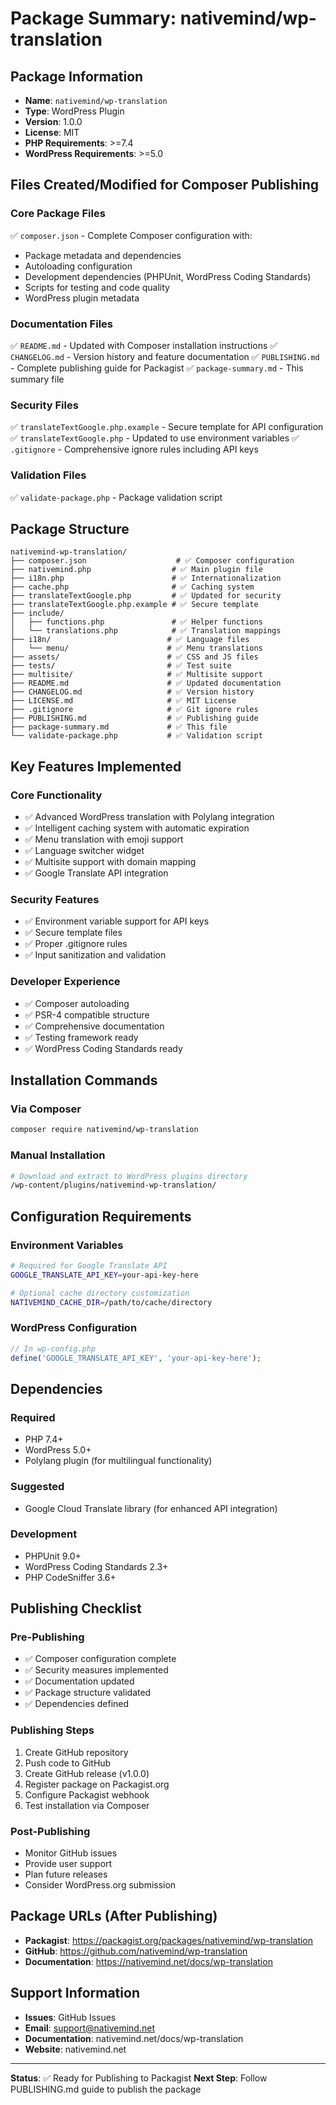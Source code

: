 # Package Summary: nativemind/wp-translation

## Package Information
- **Name**: `nativemind/wp-translation`
- **Type**: WordPress Plugin
- **Version**: 1.0.0
- **License**: MIT
- **PHP Requirements**: >=7.4
- **WordPress Requirements**: >=5.0

## Files Created/Modified for Composer Publishing

### Core Package Files
✅ `composer.json` - Complete Composer configuration with:
- Package metadata and dependencies
- Autoloading configuration
- Development dependencies (PHPUnit, WordPress Coding Standards)
- Scripts for testing and code quality
- WordPress plugin metadata

### Documentation Files
✅ `README.md` - Updated with Composer installation instructions
✅ `CHANGELOG.md` - Version history and feature documentation
✅ `PUBLISHING.md` - Complete publishing guide for Packagist
✅ `package-summary.md` - This summary file

### Security Files
✅ `translateTextGoogle.php.example` - Secure template for API configuration
✅ `translateTextGoogle.php` - Updated to use environment variables
✅ `.gitignore` - Comprehensive ignore rules including API keys

### Validation Files
✅ `validate-package.php` - Package validation script

## Package Structure

```
nativemind-wp-translation/
├── composer.json                    # ✅ Composer configuration
├── nativemind.php                  # ✅ Main plugin file
├── i18n.php                        # ✅ Internationalization
├── cache.php                       # ✅ Caching system
├── translateTextGoogle.php         # ✅ Updated for security
├── translateTextGoogle.php.example # ✅ Secure template
├── include/
│   ├── functions.php               # ✅ Helper functions
│   └── translations.php            # ✅ Translation mappings
├── i18n/                          # ✅ Language files
│   └── menu/                      # ✅ Menu translations
├── assets/                        # ✅ CSS and JS files
├── tests/                         # ✅ Test suite
├── multisite/                     # ✅ Multisite support
├── README.md                      # ✅ Updated documentation
├── CHANGELOG.md                   # ✅ Version history
├── LICENSE.md                     # ✅ MIT License
├── .gitignore                     # ✅ Git ignore rules
├── PUBLISHING.md                  # ✅ Publishing guide
├── package-summary.md             # ✅ This file
└── validate-package.php           # ✅ Validation script
```

## Key Features Implemented

### Core Functionality
- ✅ Advanced WordPress translation with Polylang integration
- ✅ Intelligent caching system with automatic expiration
- ✅ Menu translation with emoji support
- ✅ Language switcher widget
- ✅ Multisite support with domain mapping
- ✅ Google Translate API integration

### Security Features
- ✅ Environment variable support for API keys
- ✅ Secure template files
- ✅ Proper .gitignore rules
- ✅ Input sanitization and validation

### Developer Experience
- ✅ Composer autoloading
- ✅ PSR-4 compatible structure
- ✅ Comprehensive documentation
- ✅ Testing framework ready
- ✅ WordPress Coding Standards ready

## Installation Commands

### Via Composer
```bash
composer require nativemind/wp-translation
```

### Manual Installation
```bash
# Download and extract to WordPress plugins directory
/wp-content/plugins/nativemind-wp-translation/
```

## Configuration Requirements

### Environment Variables
```bash
# Required for Google Translate API
GOOGLE_TRANSLATE_API_KEY=your-api-key-here

# Optional cache directory customization
NATIVEMIND_CACHE_DIR=/path/to/cache/directory
```

### WordPress Configuration
```php
// In wp-config.php
define('GOOGLE_TRANSLATE_API_KEY', 'your-api-key-here');
```

## Dependencies

### Required
- PHP 7.4+
- WordPress 5.0+
- Polylang plugin (for multilingual functionality)

### Suggested
- Google Cloud Translate library (for enhanced API integration)

### Development
- PHPUnit 9.0+
- WordPress Coding Standards 2.3+
- PHP CodeSniffer 3.6+

## Publishing Checklist

### Pre-Publishing
- ✅ Composer configuration complete
- ✅ Security measures implemented
- ✅ Documentation updated
- ✅ Package structure validated
- ✅ Dependencies defined

### Publishing Steps
1. Create GitHub repository
2. Push code to GitHub
3. Create GitHub release (v1.0.0)
4. Register package on Packagist.org
5. Configure Packagist webhook
6. Test installation via Composer

### Post-Publishing
- Monitor GitHub issues
- Provide user support
- Plan future releases
- Consider WordPress.org submission

## Package URLs (After Publishing)

- **Packagist**: https://packagist.org/packages/nativemind/wp-translation
- **GitHub**: https://github.com/nativemind/wp-translation
- **Documentation**: https://nativemind.net/docs/wp-translation

## Support Information

- **Issues**: GitHub Issues
- **Email**: support@nativemind.net
- **Documentation**: nativemind.net/docs/wp-translation
- **Website**: nativemind.net

---

**Status**: ✅ Ready for Publishing to Packagist
**Next Step**: Follow PUBLISHING.md guide to publish the package
